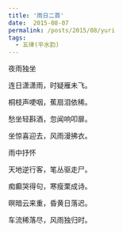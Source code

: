 ```yaml
---
title: '雨日二首'
date:  2015-08-07
permalink: /posts/2015/08/yuri 
tags:
  - 五律(平水韵)
---
```


夜雨独坐

连日潇潇雨，时疑雁未飞。

桐枝声哽咽，蕉扇泪依稀。

愁坐轻斟酒，忽闻响叩扉。

坐惊喜迎去，风雨漫拂衣。

雨中抒怀

天地逆行客，笔丛驱走尸。

痴癫哭得句，寒瘦栗成诗。

暝暗云来重，昏黄日落迟。

车流稀落尽，风雨独归时。



 